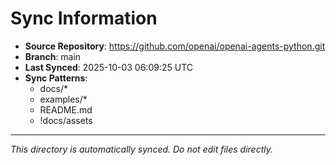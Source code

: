 # Sync Information

- **Source Repository**: https://github.com/openai/openai-agents-python.git
- **Branch**: main
- **Last Synced**: 2025-10-03 06:09:25 UTC
- **Sync Patterns**:
  - docs/*
  - examples/*
  - README.md
  - !docs/assets

---
*This directory is automatically synced. Do not edit files directly.*
